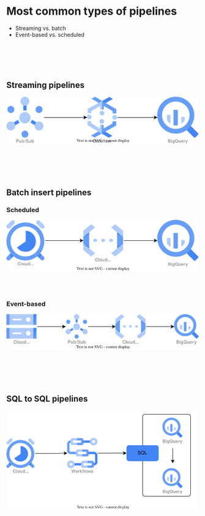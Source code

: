 # Most common types of pipelines

* Streaming vs. batch
* Event-based vs. scheduled

<br/><br/><br/><br/>

## Streaming pipelines
![streaming pipeline](https://github.com/data-and-cloud/draw-io/blob/b94c4d86659c19c650b20da233d0f65712ab181c/pipeline_types_streaming.drawio.svg)

<br/><br/><br/><br/>

## Batch insert pipelines
### Scheduled
![batch insert pipeline scheduled](https://github.com/data-and-cloud/draw-io/blob/3627136c27f37b5bd2cddbc32f61d033d287d37c/pipeline_types_batch_insert_scheduled.drawio.svg)

<br/><br/>

### Event-based
![batch insert pipeline event based](https://github.com/data-and-cloud/draw-io/blob/3627136c27f37b5bd2cddbc32f61d033d287d37c/pipeline_types_batch_insert_event_based.drawio.svg)


<br/><br/><br/><br/>

## SQL to SQL pipelines
![sql to sql](https://github.com/data-and-cloud/draw-io/blob/4dc89a402fa10333d82af75386e94b8aa05150bd/pipeline_types_sql_to_sql.drawio.svg)